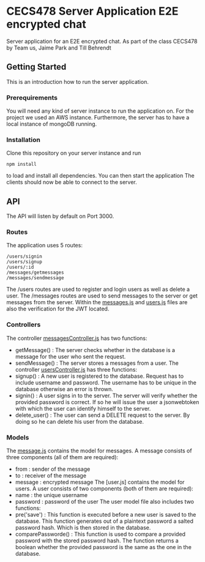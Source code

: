 # CECS478 Server Application E2E encrypted chat
Server application for an E2E encrypted chat. As part of the class CECS478 by Team us, Jaime Park and Till Behrendt

## Getting Started
This is an introduction how to run the server application.
### Prerequirements
You will need any kind of server instance to run the application on. For the project we used an AWS instance. Furthermore, the server has to have a local instance of mongoDB running.

### Installation
Clone this repository on your server instance and run 
```
npm install
```
to load and install all dependencies.
You can then start the application
The clients should now be able to connect to the server.

## API 
The API will listen by default on Port 3000.

### Routes
The application uses 5 routes:
```
/users/signin
/users/signup
/users/:id
/messages/getmessages
/messages/sendmessage
```
The /users routes are used to register and login users as well as delete a user.
The /messages routes are used to send messages to the server or get messages from the server.
Within the [messages.js](https://github.com/tilted112/CECS478/blob/master/app/routes/messages.js) and [users.js](https://github.com/tilted112/CECS478/blob/master/app/routes/users.js) files are also the verification for the JWT located.

### Controllers
The controller [messagesController.js](https://github.com/tilted112/CECS478/blob/master/app/controller/messagesController.js) has two functions:
* getMessage() : The server checks whether in the database is a message for the user who sent the request.
* sendMessage() : The server stores a messages from a user.
The controller [usersController.js](https://github.com/tilted112/CECS478/blob/master/app/controller/usersController.js) has three functions:
* signup() : A new user is registered to the database. Request has to include username and password. The username has to be unique in the database otherwise an error is thrown.
* signin() : A user signs in to the server. The server will verify whether the provided password is correct. If so he will issue the user a jsonwebtoken with which the user can identify himself to the server.
* delete_user() : The user can send a DELETE request to the server. By doing so he can delete his user from the database.

### Models
The [message.js]() contains the model for messages. A message consists of three components (all of them are required):
* from : sender of the message
* to : receiver of the message
* message : encrypted message
The [user.js] contains the model for users. A user consists of two components (both of them are required):
* name : the unique username
* password : password of the user
The user model file also includes two functions:
* pre('save') : This function is executed before a new user is saved to the database. This function generates out of a plaintext password a salted password hash. Which is then stored in the database.
* comparePassworde() : This function is used to compare a provided password with the stored password hash. The function returns a boolean whether the provided password is the same as the one in the database.
